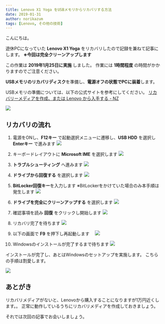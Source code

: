 ```yaml
---
title: Lenovo X1 Yoga をUSBメモリからリカバリする方法
date: 2019-01-31
author: norikazum
tags: [Lenovo, その他の技術]
---
```


こんにちは。

遊休PCになっていた **Lenovo X1 Yoga** をリカバリしたので記録を兼ねて記事にします。
**※今回は完全クリーンアップします**

この作業は **2019年1月25日に実施** しました。
作業には **1時間程度** の時間がかかりますのでご注意ください。

**USBメモリのリカバリディスク**を準備し、**電源オフの状態でPCに装着**します。

USBメモリの準備については、以下の公式サイトを参考にしてください。
[リカバリーメディアを作成、または Lenovo から入手する - NZ](https://support.lenovo.com/nz/ja/solutions/ht035659)

![](images/how-to-recover-lenovo-x1-yoga-from-usb-memory-1.jpg)

## リカバリの流れ

1. 電源をONし、**F12キー** で起動選択メニューに遷移し、**USB HDD** を選択し **Enterキー** で進みます
![](images/how-to-recover-lenovo-x1-yoga-from-usb-memory-2.jpg)

1. キーボードレイアウトに **Microsoft IME** を選択します
![](images/how-to-recover-lenovo-x1-yoga-from-usb-memory-3.jpg)


1. **トラブルシューティング** へ進みます
![](images/how-to-recover-lenovo-x1-yoga-from-usb-memory-4.jpg)

1. **ドライブから回復する** を選択します
![](images/how-to-recover-lenovo-x1-yoga-from-usb-memory-5.jpg)

1. **BitLocker回復キー**を入力します ※BitLockerをかけていた場合のみ本手順は発生します
![](images/how-to-recover-lenovo-x1-yoga-from-usb-memory-6.jpg)

1. **ドライブを完全にクリーンアップする** を選択します
![](images/how-to-recover-lenovo-x1-yoga-from-usb-memory-7.jpg)

1. 確認事項を読み **回復** をクリックし開始します
![](images/how-to-recover-lenovo-x1-yoga-from-usb-memory-8.jpg)

1. リカバリ完了を待ちます
![](images/how-to-recover-lenovo-x1-yoga-from-usb-memory-9.jpg)

1. 以下の画面で **F9** を押下し再起動します　
![](images/how-to-recover-lenovo-x1-yoga-from-usb-memory-10.jpg)

1. Windowsのインストールが完了するまで待ちます
![](images/how-to-recover-lenovo-x1-yoga-from-usb-memory-11.jpg)

インストールが完了し、あとはWindowsのセットアップを実施します。
こちらの手順は割愛します。

![](images/how-to-recover-lenovo-x1-yoga-from-usb-memory-12.jpg)

## あとがき

リカバリメディアがないと、Lenovoから購入することになりますが1万円近くします。。
正常に動作しているうちにリカバリメディアを作成しておきましょう。

それでは次回の記事でお会いしましょう。
